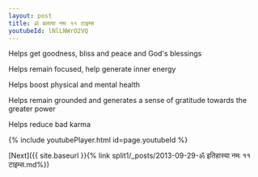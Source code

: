 ```yaml
---
layout: post
title: ॐ बलाया नमः ११ टाइम्स
youtubeId: lNlLNWrO2VQ
---
```

 
 
Helps get goodness, bliss and peace and God's blessings
 
Helps remain focused, help generate inner energy 
 
Helps boost physical and mental health 
 
Helps remain grounded and generates a sense of gratitude towards the greater power 
 
Helps reduce bad karma
 
 
 
 


{% include youtubePlayer.html id=page.youtubeId %}
 
[Next]({{ site.baseurl }}{% link  split1/_posts/2013-09-29-ॐ इतिहास्या नमः ११ टाइम्स.md%})
 
